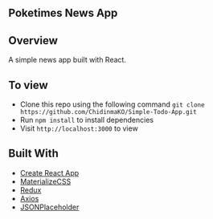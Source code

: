## Poketimes News App

## Overview
A simple news app built with React.

## To view
* Clone this repo using the following command `git clone https://github.com/ChidinmaKO/Simple-Todo-App.git`
* Run `npm install` to install dependencies
* Visit `http://localhost:3000` to view

## Built With
* [Create React App](https://github.com/facebook/create-react-app)
* [MaterializeCSS](https://materializecss.com/)
* [Redux](https://redux.js.org/)
* [Axios](https://github.com/axios/axios)
* [JSONPlaceholder](https://jsonplaceholder.typicode.com/)